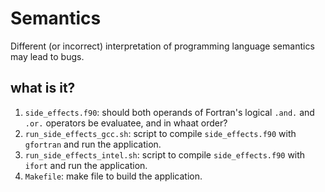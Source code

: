 # Semantics

Different (or incorrect) interpretation of programming language
semantics may lead to bugs.

## what is it?
1. `side_effects.f90`: should both operands of Fortran's logical `.and.`
    and `.or.` operators be evaluatee, and in whaat order?
1. `run_side_effects_gcc.sh`: script to compile `side_effects.f90` with
    `gfortran` and run the application.
1. `run_side_effects_intel.sh`: script to compile `side_effects.f90`
    with `ifort` and run the application.
1. `Makefile`: make file to build the application.
